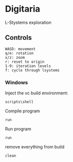 # Digitaria
L-Stystems exploration

## Controls

    WASD: movement
    q/e: rotation
    x/z: zoom
    r: reset to origin
    1-9: iteration levels
    f: cycle through lsystems
### Windows
Inject the vc build environment:

    scripts\shell

Compile program

    run 

Run program

    run 

remove everything from build

    clean